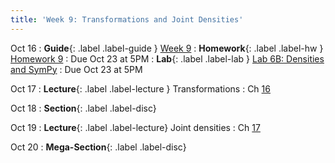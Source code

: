 ```yaml
---
title: 'Week 9: Transformations and Joint Densities'
---
```


Oct 16
: **Guide**{: .label .label-guide } [Week 9](/assets/guides/week09.pdf)
: **Homework**{: .label .label-hw } [Homework 9](http://prob140.datahub.berkeley.edu/hub/user-redirect/git-pull?repo=https://github.com/prob140/materials-fa23&branch=main&subPath=hw/Homework_09.ipynb)
    : Due Oct 23 at 5PM
: **Lab**{: .label .label-lab } [Lab 6B: Densities and SymPy](http://prob140.datahub.berkeley.edu/hub/user-redirect/git-pull?repo=https://github.com/prob140/materials-fa23&branch=main&subPath=lab/Lab_06.ipynb)
    : Due Oct 23 at 5PM

Oct 17
: **Lecture**{: .label .label-lecture } Transformations
    : Ch [16](http://prob140.org/textbook/content/Chapter_16/00_Transformations.html)

Oct 18
: **Section**{: .label .label-disc}

Oct 19
: **Lecture**{: .label .label-lecture} Joint densities
    : Ch [17](http://prob140.org/textbook/content/Chapter_17/00_Joint_Densities.html)

Oct 20
: **Mega-Section**{: .label .label-disc}